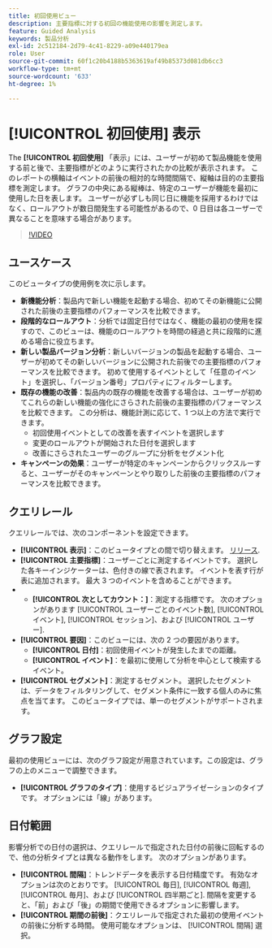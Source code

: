 ```yaml
---
title: 初回使用ビュー
description: 主要指標に対する初回の機能使用の影響を測定します。
feature: Guided Analysis
keywords: 製品分析
exl-id: 2c512184-2d79-4c41-8229-a09e440179ea
role: User
source-git-commit: 60f1c20b4188b5363619af49b85373d081db6cc3
workflow-type: tm+mt
source-wordcount: '633'
ht-degree: 1%

---
```


# [!UICONTROL 初回使用] 表示

The **[!UICONTROL 初回使用]** 「表示」には、ユーザーが初めて製品機能を使用する前と後で、主要指標がどのように実行されたかの比較が表示されます。 このレポートの横軸はイベントの前後の相対的な時間間隔で、縦軸は目的の主要指標を測定します。 グラフの中央にある縦棒は、特定のユーザーが機能を最初に使用した日を表します。 ユーザーが必ずしも同じ日に機能を採用するわけではなく、ロールアウトが数日間発生する可能性があるので、0 日目は各ユーザーで異なることを意味する場合があります。

>[!VIDEO](https://video.tv.adobe.com/v/3421661/?learn=on)

## ユースケース

このビュータイプの使用例を次に示します。

* **新機能分析**：製品内で新しい機能を起動する場合、初めてその新機能に公開された前後の主要指標のパフォーマンスを比較できます。
* **段階的なロールアウト**：分析では固定日付ではなく、機能の最初の使用を探すので、このビューは、機能のロールアウトを時間の経過と共に段階的に進める場合に役立ちます。
* **新しい製品バージョン分析**：新しいバージョンの製品を起動する場合、ユーザーが初めてその新しいバージョンに公開された前後での主要指標のパフォーマンスを比較できます。 初めて使用するイベントとして「任意のイベント」を選択し、「バージョン番号」プロパティにフィルターします。
* **既存の機能の改善**：製品内の既存の機能を改善する場合は、ユーザーが初めてこれらの新しい機能の強化にさらされた前後の主要指標のパフォーマンスを比較できます。 この分析は、機能計測に応じて、1 つ以上の方法で実行できます。
   * 初回使用イベントとしての改善を表すイベントを選択します
   * 変更のロールアウトが開始された日付を選択します
   * 改善にさらされたユーザーのグループに分析をセグメント化
* **キャンペーンの効果**：ユーザーが特定のキャンペーンからクリックスルーすると、ユーザーがそのキャンペーンとやり取りした前後の主要指標のパフォーマンスを比較できます。

## クエリレール

クエリレールでは、次のコンポーネントを設定できます。

* **[!UICONTROL 表示]**：このビュータイプとの間で切り替えます。 [リリース](release.md).
* **[!UICONTROL 主要指標]**：ユーザーごとに測定するイベントです。 選択した各キーインジケーターは、色付きの線で表されます。 イベントを表す行が表に追加されます。 最大 3 つのイベントを含めることができます。
* 
   * **[!UICONTROL 次としてカウント：]**：測定する指標です。 次のオプションがあります [!UICONTROL ユーザーごとのイベント数], [!UICONTROL イベント], [!UICONTROL セッション]、および [!UICONTROL ユーザー].
* **[!UICONTROL 要因]**：このビューには、次の 2 つの要因があります。
   * **[!UICONTROL 日付]**：初回使用イベントが発生したまでの距離。
   * **[!UICONTROL イベント]**：を最初に使用して分析を中心として検索するイベント。
* **[!UICONTROL セグメント]**：測定するセグメント。 選択したセグメントは、データをフィルタリングして、セグメント条件に一致する個人のみに焦点を当てます。 このビュータイプでは、単一のセグメントがサポートされます。

## グラフ設定

最初の使用ビューには、次のグラフ設定が用意されています。この設定は、グラフの上のメニューで調整できます。

* **[!UICONTROL グラフのタイプ]**：使用するビジュアライゼーションのタイプです。 オプションには「線」があります。

## 日付範囲

影響分析での日付の選択は、クエリレールで指定された日付の前後に回転するので、他の分析タイプとは異なる動作をします。 次のオプションがあります。

* **[!UICONTROL 間隔]**：トレンドデータを表示する日付精度です。 有効なオプションは次のとおりです。 [!UICONTROL 毎日], [!UICONTROL 毎週], [!UICONTROL 毎月]、および [!UICONTROL 四半期ごと]. 間隔を変更すると、「前」および「後」の期間で使用できるオプションに影響します。
* **[!UICONTROL 期間の前後]**：クエリレールで指定された最初の使用イベントの前後に分析する時間。 使用可能なオプションは、 [!UICONTROL 間隔] 選択。
